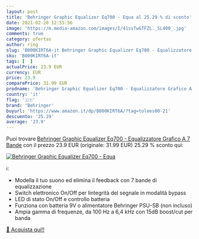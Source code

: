```yaml
---
layout: post
title: 'Behringer Graphic Equalizer Eq700 - Equa al 25.29 % di sconto'
date: 2021-02-28 12:55:56
image: 'https://m.media-amazon.com/images/I/41ssTwGTFZL._SL400_.jpg'
comments: true
category: ofertas
author: ring
slug: 'B000KIRT6A-it Behringer Graphic Equalizer Eq700 - Equalizzatore Grafico...'
sku: 'B000KIRT6A-it'
tags: [  ]
actualPrice: 23.9 EUR
currency: EUR
price: 23.9
comparePrice: 31.99 EUR
prodname: 'Behringer Graphic Equalizer Eq700 - Equalizzatore Grafico A 7 Bande'
country: 'it'
flag: '🇮🇹'
brand: 'Behringer'
buyurl: 'https://www.amazon.it/dp/B000KIRT6A/?tag=tolees00-21'
descuento: '25.29'
average: '23.9'
---
```


Puoi trovare [Behringer Graphic Equalizer Eq700 - Equalizzatore Grafico A 7 Bande](https://www.amazon.it/dp/B000KIRT6A/?tag=tolees00-21) con il prezzo 23.9 EUR (originale: 31.99 EUR) 25.29 % sconto qui:

[![Behringer Graphic Equalizer Eq700 - Equa](https://m.media-amazon.com/images/I/41ssTwGTFZL._SL400_.jpg)](https://www.amazon.it/dp/B000KIRT6A/?tag=tolees00-21)

ℹ️:

- Modella il tuo suono ed elimina il feedback con 7 bande di equalizzazione
- Switch elettronico On/Off per lintegrità del segnale in modalità bypass
- LED di stato On/Off e controllo batteria
- Funziona con batteria 9V o alimentatore Behringer PSU-SB (non incluso)
- Ampia gamma di frequenze, da 100 Hz a 6,4 kHz con 15dB boost/cut per banda

[🛒 Acquista qui!!](https://www.amazon.it/dp/B000KIRT6A/?tag=tolees00-21)
